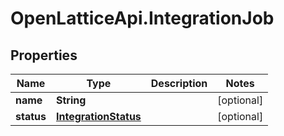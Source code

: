 # OpenLatticeApi.IntegrationJob

## Properties

Name | Type | Description | Notes
------------ | ------------- | ------------- | -------------
**name** | **String** |  | [optional] 
**status** | [**IntegrationStatus**](IntegrationStatus.md) |  | [optional] 


